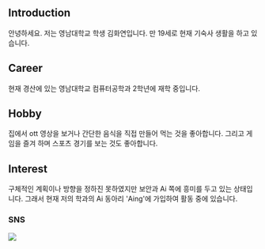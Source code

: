 ## Introduction
안녕하세요.
저는 영남대학교 학생 김화연입니다. 만 19세로 현재 기숙사 생활을 하고 있습니다.

## Career
현재 경산에 있는 영남대학교 컴퓨터공학과 2학년에 재학 중입니다.

## Hobby
집에서 ott 영상을 보거나 간단한 음식을 직접 만들어 먹는 것을 좋아합니다. 그리고 게임을 즐겨 하며 스포츠 경기를 보는 것도 좋아합니다.

## Interest
구체적인 계획이나 방향을 정하진 못하였지만 보안과 Ai 쪽에 흥미를 두고 있는 상태입니다.
그래서 현재 저의 학과의 Ai 동아리 'Aing'에 가입하여 활동 중에 있습니다.
<!--
**kimhwayeon/kimhwayeon** is a ✨ _special_ ✨ repository because its `README.md` (this file) appears on your GitHub profile.

Here are some ideas to get you started:

- 🔭 I’m currently working on ...
- 🌱 I’m currently learning ...
- 👯 I’m looking to collaborate on ...
- 🤔 I’m looking for help with ...
- 💬 Ask me about ...
- 📫 How to reach me: ...
- 😄 Pronouns: ...
- ⚡ Fun fact: ...
-->


### SNS

<a href="https://www.instagram.com/hwayeon_hada/" target="_blank"><img src="https://img.shields.io/badge/instagram-E4405F?style=flat-square&logo=instagram&logoColor=white"/></a>
